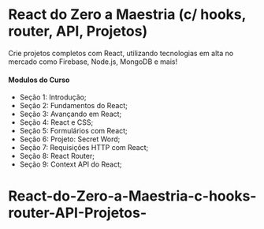 # React do Zero a Maestria (c/ hooks, router, API, Projetos)
Crie projetos completos com React, utilizando tecnologias em alta no mercado como Firebase, Node.js, MongoDB e mais!

#### Modulos do Curso
- Seção 1: Introdução;
- Seção 2: Fundamentos do React;
- Seção 3: Avançando em React;
- Seção 4: React e CSS;
- Seção 5: Formulários com React;
- Seção 6: Projeto: Secret Word;
- Seção 7: Requisições HTTP com React;
- Seção 8: React Router;
- Seção 9: Context API do React;


# React-do-Zero-a-Maestria-c-hooks-router-API-Projetos-
